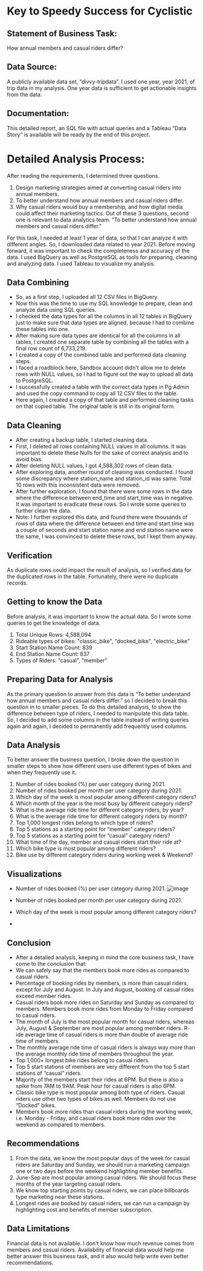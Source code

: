 # Key to Speedy Success for Cyclistic
## Statement of Business Task: 
How annual members and casual riders differ?
## Data Source: 
A publicly available data set, “divvy-tripdata”. I used one year, year 2021, of trip data in my analysis. One year data is sufficient to get actionable insights from the data.
## Documentation: 
This detailed report, an SQL file with actual queries and a Tableau “Data Story” is available will be ready by the end of this project.
# Detailed Analysis Process:
After reading the requirements, I determined three questions.
1. Design marketing strategies aimed at converting casual riders into annual members.
2. To better understand how annual members and casual riders differ.
3. Why casual riders would buy a membership, and how digital media could affect their marketing tactics.
Out of these 3 questions, second one is relevant to data analytics team. “To better understand how annual members and casual riders differ.”

For this task, I needed at least 1 year of data, so that I can analyze it with different angles. So, I downloaded data related to year 2021. Before moving forward, it was important to check the completeness and accuracy of the data. I used BigQuery as well as PostgreSQL as tools for preparing, cleaning and analyzing data. I used Tableau to visualize my analysis.
## Data Combining
- So, as a first step, I uploaded all 12 CSV files in BigQuery.
- Now this was the time to use my SQL knowledge to prepare, clean and analyze data using SQL queries. 
- I checked the data types for all the columns in all 12 tables in BigQuery just to make sure that data types are aligned, because I had to combine these tables into one.
- After making sure data types are identical for all the columns in all tables, I created one separate table by combining all the tables with a final row count of 6,733,219. 
- I created a copy of the combined table and performed data cleaning steps.
- I faced a roadblock here, Sandbox account didn't allow me to delete rows with NULL values, so I had to figure out the way to upload all data to PostgreSQL. 
- I successfully created a table with the correct data types in Pg Admin and used the copy command to copy all 12 CSV files to the table.
- Here again, I created a copy of that table and performed cleaning tasks on that copied table. The original table is still in its original form.
## Data Cleaning
- After creating a backup table, I started cleaning data. 
- First, I deleted all rows containing NULL values in all columns. It was important to delete these Nulls for the sake of correct analysis and to avoid bias.
- After deleting NULL values, I got 4,588,302 rows of clean data.
- After exploring data, another round of cleaning was conducted. I found some discrepancy where station_name and station_id was same. Total 10 rows with this inconsistent data were removed. 
- After further exploration, I found that there were some rows in the data where the difference between end_time and start_time was in negative. It was important to eradicate these rows. So I wrote some queries to further clean the data.
- Note: I further explored this data, and found there were thousands of rows of data where the difference between end time and start time was a couple of seconds and start station name and end station name were the same, I was convinced to delete these rows, but I kept them anyway.
## Verification
As duplicate rows could impact the result of analysis, so I verified data for the duplicated rows in the table. Fortunately, there were no duplicate records.
## Getting to know the Data
Before analysis, it was important to know the actual data. So I wrote some queries to get the knowledge of data. 
1. Total Unique Rows: 4,588,094
2. Rideable types of bikes: "classic_bike", "docked_bike", "electric_bike"
3. Start Station Name Count: 839
4. End Station Name Count: 837
5. Types of Riders: "casual", "member"
## Preparing Data for Analysis
As the primary question to answer from this data is “To better understand how annual members and casual riders differ.” so I decided to break this question in to smaller pieces. 
To do this detailed analysis, to show the difference between type of riders, I needed to manipulate this data table. So, I decided to add some columns in the table instead of writing queries again and again, I decided to permanently add frequently used columns.
## Data Analysis
To better answer the business question, I broke down the question in smaller steps to show how different users use different types of bikes and when they frequently use it.
1. Number of rides booked (%) per user category during 2021.
2. Number of rides booked per month per user category during 2021.
3. Which day of the week is most popular among different category riders?
4. Which month of the year is the most busy by different category riders?
5. What is the average ride time for different category riders, by year?
6. What is the average ride time for different category riders by month?
7. Top 1,000 longest rides belong to which type of riders?
8. Top 5 stations as a starting point for “member” category riders?
9. Top 5 stations as a starting point for “casual” category riders?
10. What time of the day, member and casual riders start their ride at?
11. Which bike type is most popular among different riders?
12. Bike use by different category riders during working week & Weekend?
## Visualizations
- Number of rides booked (%) per user category during 2021.
![image](https://github.com/sarim64/Key-to-Speedy-Success-for-Cyclistic/assets/147341497/ed00f173-5977-4e3c-acb8-baf43cbfbe4b)

- Number of rides booked per month per user category during 2021.

- Which day of the week is most popular among different category riders?

- 
## Conclusion
- After a detailed analysis, keeping in mind the core business task, I have come to the conclusion that:
- We can safely say that the members book more rides as compared to casual riders.
- Percentage of booking rides by members, is more than casual riders, except for July and August. In July and August, booking of casual rides exceed member rides.
- Casual riders book more rides on Saturday and Sunday as compared to members. Members book more rides from Monday to Friday compared to casual riders.
- The month of July is the most popular month for casual riders, whereas July, August & September are most popular among member riders.
R- ide average time of casual riders is more than double of average ride time of members.
- The monthly average ride time of casual riders is always way more than the average monthly ride time of members throughout the year.
- Top 1,000+ longest bike rides belong to casual riders.
- Top 5 start stations of members are very different from the top 5 start stations of “casual” riders.
- Majority of the members start their rides at 6PM. But there is also a spike from 7AM to 9AM. Peak hour for casual riders is also 6PM.
- Classic bike type is most popular among both type of riders. Casual riders use other two types of bikes as well. Members do not use “Docked” bikes.
- Members book more rides than casual riders during the working week, i.e. Monday - Friday, and casual riders book more rides over the weekend as compared to members.
## Recommendations
1. From the data, we know the most popular days of the week for casual riders are Saturday and Sunday, we should run a marketing campaign one or two days before the weekend highlighting member benefits. 
2. June-Sep are most popular among casual riders. We should focus these months of the year targeting casual riders.
3. We know top starting points by casual riders, we can place billboards type marketing near these stations.
4. Longest rides are booked by casual riders, we can run a campaign by highlighting cost and benefits of member subscription.
## Data Limitations
Financial data is not available. I don't know how much revenue comes from members and casual riders.
Availability of financial data would help me better answer this business task, and it also would help write even better recommendations.
